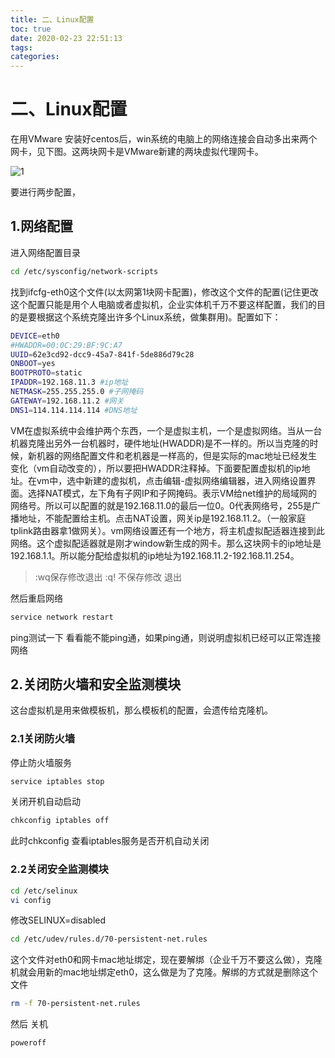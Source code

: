 ```yaml
---
title: 二、Linux配置
toc: true
date: 2020-02-23 22:51:13
tags:
categories:
---
```

# 二、Linux配置

在用VMware 安装好centos后，win系统的电脑上的网络连接会自动多出来两个网卡，见下图。这两块网卡是VMware新建的两块虚拟代理网卡。

![1](1.png)

要进行两步配置，

## 1.网络配置

进入网络配置目录  

```bash
cd /etc/sysconfig/network-scripts
```

找到ifcfg-eth0这个文件(以太网第1块网卡配置)，修改这个文件的配置(记住更改这个配置只能是用个人电脑或者虚拟机，企业实体机千万不要这样配置，我们的目的是要根据这个系统克隆出许多个Linux系统，做集群用)。配置如下：

```bash
DEVICE=eth0
#HWADDR=00:0C:29:BF:9C:A7
UUID=62e3cd92-dcc9-45a7-841f-5de886d79c28
ONBOOT=yes
BOOTPROTO=static
IPADDR=192.168.11.3 #ip地址
NETMASK=255.255.255.0 #子网掩码
GATEWAY=192.168.11.2 #网关
DNS1=114.114.114.114 #DNS地址
```

VM在虚拟系统中会维护两个东西，一个是虚拟主机，一个是虚拟网络。当从一台机器克隆出另外一台机器时，硬件地址(HWADDR)是不一样的。所以当克隆的时候，新机器的网络配置文件和老机器是一样高的，但是实际的mac地址已经发生变化（vm自动改变的），所以要把HWADDR注释掉。下面要配置虚拟机的ip地址。在vm中，选中新建的虚拟机，点击编辑-虚拟网络编辑器，进入网络设置界面。选择NAT模式，左下角有子网IP和子网掩码。表示VM给net维护的局域网的网络号。所以可以配置的就是192.168.11.0的最后一位0。0代表网络号，255是广播地址，不能配置给主机。点击NAT设置，网关ip是192.168.11.2。（一般家庭tplink路由器拿1做网关）。vm网络设置还有一个地方，将主机虚拟配适器连接到此网络。这个虚拟配适器就是刚才window新生成的网卡。那么这块网卡的ip地址是192.168.1.1。所以能分配给虚拟机的ip地址为192.168.11.2-192.168.11.254。

> :wq保存修改退出   :q! 不保存修改  退出

然后重启网络

```bash
service network restart
```

ping测试一下 看看能不能ping通，如果ping通，则说明虚拟机已经可以正常连接网络



## 2.关闭防火墙和安全监测模块

这台虚拟机是用来做模板机，那么模板机的配置，会遗传给克隆机。

### 2.1关闭防火墙

停止防火墙服务

```bash
service iptables stop
```

关闭开机自动启动

```bash
chkconfig iptables off
```

此时chkconfig 查看iptables服务是否开机自动关闭

### 2.2关闭安全监测模块

```bash
cd /etc/selinux
vi config
```

修改SELINUX=disabled

```bash
cd /etc/udev/rules.d/70-persistent-net.rules
```

这个文件对eth0和网卡mac地址绑定，现在要解绑（企业千万不要这么做），克隆机就会用新的mac地址绑定eth0，这么做是为了克隆。解绑的方式就是删除这个文件

```bash
rm -f 70-persistent-net.rules
```

然后 关机

```bash
poweroff
```









